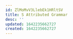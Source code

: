 ```yaml
---
id: ZlMoMvV3LlebEk1HRltSV
title: S Attributed Grammar
desc: ''
updated: 1642235662727
created: 1642235662727
---
```


